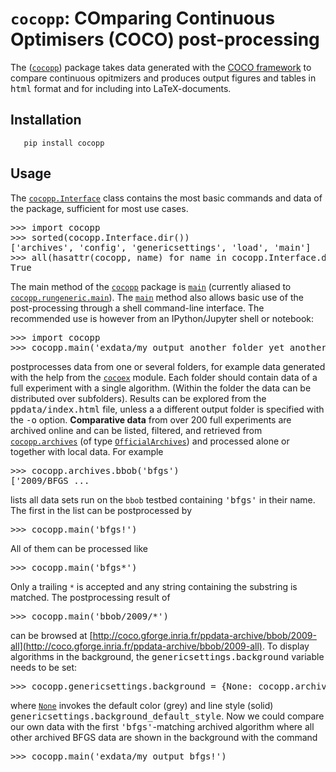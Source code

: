 # `cocopp`: COmparing Continuous Optimisers (COCO) post-processing

The ([`cocopp`](https://coco.gforge.inria.fr/apidocs-cocopp/cocopp.html)) package takes data generated with the [COCO framework](https://github.com/numbbo/coco) to compare continuous opitmizers and produces output figures and tables in <tt class="rst-docutils literal">html</tt> format and for including into LaTeX-documents.

## Installation

       pip install cocopp

## Usage

The [`cocopp.Interface`](https://coco.gforge.inria.fr/apidocs-cocopp/cocopp.Interface.html) class contains the most basic commands and data of the package, sufficient for most use cases.

<pre class="py-doctest"><span class="py-prompt">>>></span> <span class="py-keyword">import</span> cocopp
<span class="py-prompt">>>></span> <span class="py-builtin">sorted</span>(cocopp.Interface.dir())
<span class="py-output">['archives', 'config', 'genericsettings', 'load', 'main']</span>
<span class="py-output"></span><span class="py-prompt">>>></span> <span class="py-builtin">all</span>(<span class="py-builtin">hasattr</span>(cocopp, name) <span class="py-keyword">for</span> name <span class="py-keyword">in</span> cocopp.Interface.dir())
<span class="py-output">True</span></pre>

The main method of the [`cocopp`](https://coco.gforge.inria.fr/apidocs-cocopp/cocopp.html) package is [`main`](https://coco.gforge.inria.fr/apidocs-cocopp/cocopp.rungeneric.html#main) (currently aliased to [`cocopp.rungeneric.main`](https://coco.gforge.inria.fr/apidocs-cocopp/cocopp.rungeneric.html#main)). The [`main`](https://coco.gforge.inria.fr/apidocs-cocopp/cocopp.rungeneric.html#main) method also allows basic use of the post-processing through a shell command-line interface. The recommended use is however from an IPython/Jupyter shell or notebook:

<pre class="py-doctest"><span class="py-prompt">>>></span> <span class="py-keyword">import</span> cocopp
<span class="py-prompt">>>></span> cocopp.main(<span class="py-string">'exdata/my_output another_folder yet_another_or_not'</span>)  <span class="py-comment"></span></pre>

postprocesses data from one or several folders, for example data generated with the help from the [`cocoex`](https://coco.gforge.inria.fr/apidocs-cocoex) module. Each folder should contain data of a full experiment with a single algorithm. (Within the folder the data can be distributed over subfolders). Results can be explored from the <tt class="rst-docutils literal">ppdata/index.html</tt> file, unless a a different output folder is specified with the <tt class="rst-docutils literal"><span class="pre">-o</span></tt> option. **Comparative data** from over 200 full experiments are archived online and can be listed, filtered, and retrieved from [`cocopp.archives`](https://coco.gforge.inria.fr/apidocs-cocopp/cocopp.archives.html) (of type [`OfficialArchives`](https://coco.gforge.inria.fr/apidocs-cocopp/cocopp.archiving.OfficialArchives.html)) and processed alone or together with local data. For example

<pre class="py-doctest"><span class="py-prompt">>>></span> cocopp.archives.bbob(<span class="py-string">'bfgs'</span>)  <span class="py-comment"></span>
<span class="py-output">['2009/BFGS_...</span></pre>

lists all data sets run on the `bbob` testbed containing <tt class="rst-docutils literal">'bfgs'</tt> in their name. The first in the list can be postprocessed by

<pre class="py-doctest"><span class="py-prompt">>>></span> cocopp.main(<span class="py-string">'bfgs!'</span>)  <span class="py-comment"></span></pre>

All of them can be processed like

<pre class="py-doctest"><span class="py-prompt">>>></span> cocopp.main(<span class="py-string">'bfgs*'</span>)  <span class="py-comment"></span></pre>

Only a trailing `*` is accepted and any string containing the substring is matched. The postprocessing result of

<pre class="py-doctest"><span class="py-prompt">>>></span> cocopp.main(<span class="py-string">'bbob/2009/*'</span>)  <span class="py-comment"></span></pre>

can be browsed at [http://coco.gforge.inria.fr/ppdata-archive/bbob/2009-all](http://coco.gforge.inria.fr/ppdata-archive/bbob/2009-all). To display algorithms in the background, the <tt class="rst-docutils literal">genericsettings.background</tt> variable needs to be set:

<pre class="py-doctest"><span class="py-prompt">>>></span> cocopp.genericsettings.background = {<span class="py-builtin">None</span>: cocopp.archives.bbob.get_all(<span class="py-string">'bfgs'</span>)}  <span class="py-comment"></span></pre>

where [`None`](http://docs.python.org/library/constants.html#None) invokes the default color (grey) and line style (solid) <tt class="rst-docutils literal">genericsettings.background_default_style</tt>. Now we could compare our own data with the first <tt class="rst-docutils literal">'bfgs'</tt>-matching archived algorithm where all other archived BFGS data are shown in the background with the command

<pre class="py-doctest"><span class="py-prompt">>>></span> cocopp.main(<span class="py-string">'exdata/my_output bfgs!'</span>)  <span class="py-comment"></span></pre>
